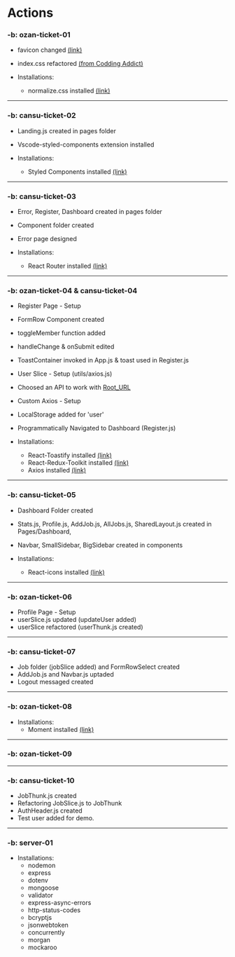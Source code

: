 # Actions

### -b: ozan-ticket-01

- favicon changed [(link)](https://favicon.io/)
- index.css refactored [(from Codding Addict)](https://youtu.be/UDdyGNlQK5w)

- Installations:
  - normalize.css installed [(link)](https://necolas.github.io/normalize.css/)

---

### -b: cansu-ticket-02

- Landing.js created in pages folder
- Vscode-styled-components extension installed

- Installations:
  - Styled Components installed [(link)](https://styled-components.com/docs)

---

### -b: cansu-ticket-03

- Error, Register, Dashboard created in pages folder
- Component folder created
- Error page designed

- Installations:
  - React Router installed [(link)](https://reactrouter.com/docs/en/v6)

---

### -b: ozan-ticket-04 & cansu-ticket-04

- Register Page - Setup
- FormRow Component created
- toggleMember function added
- handleChange & onSubmit edited
- ToastContainer invoked in App.js & toast used in Register.js
- User Slice - Setup (utils/axios.js)
- Choosed an API to work with [Root_URL](https://jobs-api-06.herokuapp.com/api-docs/)
- Custom Axios - Setup
- LocalStorage added for 'user'
- Programmatically Navigated to Dashboard (Register.js)

- Installations:
  - React-Toastify installed [(link)](https://www.npmjs.com/package/react-toastify)
  - React-Redux-Toolkit installed [(link)](https://redux-toolkit.js.org/introduction/getting-started)
  - Axios installed [(link)](https://github.com/axios/axios)

---

### -b: cansu-ticket-05

- Dashboard Folder created
- Stats.js, Profile.js, AddJob.js, AllJobs.js, SharedLayout.js created in Pages/Dashboard,
- Navbar, SmallSidebar, BigSidebar created in components

- Installations:
  - React-icons installed [(link)](https://react-icons.github.io/react-icons/)

---

### -b: ozan-ticket-06

- Profile Page - Setup
- userSlice.js updated (updateUser added)
- userSlice refactored (userThunk.js created)

---

### -b: cansu-ticket-07

- Job folder (jobSlice added) and FormRowSelect created
- AddJob.js and Navbar.js uptaded
- Logout messaged created

---

### -b: ozan-ticket-08

- Installations:
  - Moment installed [(link)](https://momentjs.com/)

---

### -b: ozan-ticket-09

---

### -b: cansu-ticket-10

- JobThunk.js created
- Refactoring JobSlice.js to JobThunk
- AuthHeader.js created
- Test user added for demo.

---

### -b: server-01

- Installations:
  - nodemon
  - express
  - dotenv
  - mongoose
  - validator
  - express-async-errors
  - http-status-codes
  - bcryptjs
  - jsonwebtoken
  - concurrently
  - morgan
  - mockaroo

